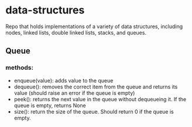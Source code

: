 # data-structures
Repo that holds implementations of a variety of data structures, including nodes, linked lists, double linked lists, stacks, and queues.

## Queue
### methods:
- enqueue(value): adds value to the queue
- dequeue(): removes the correct item from the queue and returns its value (should raise an error if the queue is empty)
- peek(): returns the next value in the queue without dequeueing it. If the queue is empty, returns None
- size(): return the size of the queue. Should return 0 if the queue is empty.

